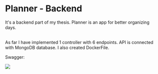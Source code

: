 # Planner - Backend

It's a backend part of my thesis. Planner is an app for better organizing days.<br/><br/>

As far I have implemented 1 controller with 6 endpoints. API is connected with MongoDB database. I also created DockerFile.

Swagger:

<img src="https://raw.github.com/skibos/planner_backend/main/api/src/main/resources/img/1.png"/>
